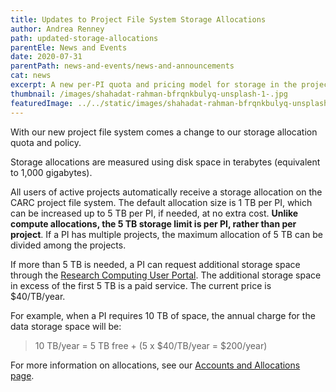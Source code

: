 ```yaml
---
title: Updates to Project File System Storage Allocations
author: Andrea Renney
path: updated-storage-allocations
parentEle: News and Events
date: 2020-07-31
parentPath: news-and-events/news-and-announcements
cat: news
excerpt: A new per-PI quota and pricing model for storage in the project file system
thumbnail: /images/shahadat-rahman-bfrqnkbulyq-unsplash-1-.jpg
featuredImage: ../../static/images/shahadat-rahman-bfrqnkbulyq-unsplash-1-.jpg
---
```

With our new project file system comes a change to our storage allocation quota and policy.

Storage allocations are measured using disk space in terabytes (equivalent to 1,000 gigabytes).

All users of active projects automatically receive a storage allocation on the CARC project file system. The default allocation size is 1 TB per PI, which can be increased up to 5 TB per PI, if needed, at no extra cost. **Unlike compute allocations, the 5 TB storage limit is per PI, rather than per project**. If a PI has multiple projects, the maximum allocation of 5 TB can be divided among the projects.

If more than 5 TB is needed, a PI can request additional storage space through the [Research Computing User Portal](https://hpcaccount.usc.edu/). The additional storage space in excess of the first 5 TB is a paid service. The current price is $40/TB/year.

For example, when a PI requires 10 TB of space, the annual charge for the data storage space will be:

> 10 TB/year = 5 TB free + (5 x $40/TB/year = $200/year)

For more information on allocations, see our [Accounts and Allocations page](https://carc.usc.edu/user-information/accounts).